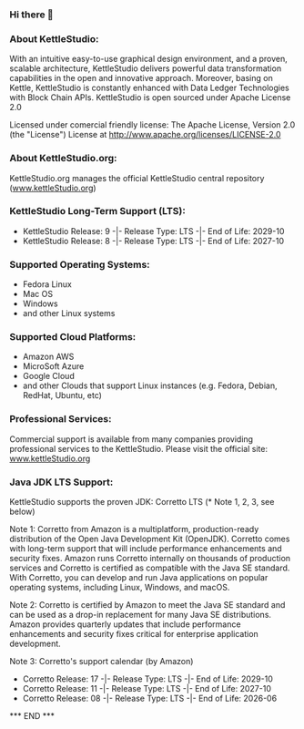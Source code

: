 ### Hi there 👋



### About KettleStudio:

With an intuitive easy-to-use graphical design environment, and a proven, scalable architecture, KettleStudio delivers powerful data transformation capabilities in the open and innovative approach. Moreover, basing on Kettle, KettleStudio is constantly enhanced with Data Ledger Technologies with Block Chain APIs.  KettleStudio is open sourced under Apache License 2.0 

Licensed under comercial friendly license: 
The Apache License, Version 2.0 (the "License") License at http://www.apache.org/licenses/LICENSE-2.0



### About KettleStudio.org:

KettleStudio.org manages the official KettleStudio central repository
(www.kettleStudio.org)



### KettleStudio Long-Term Support (LTS): 
- KettleStudio Release: 9 -|- Release Type: LTS -|- End of Life: 2029-10
- KettleStudio Release: 8 -|- Release Type: LTS -|- End of Life: 2027-10



### Supported Operating Systems:

- Fedora Linux 
- Mac OS
- Windows
- and other Linux systems



### Supported Cloud Platforms:
- Amazon AWS
- MicroSoft Azure
- Google Cloud
- and other Clouds that support Linux instances (e.g. Fedora, Debian, RedHat, Ubuntu, etc)



### Professional Services:

Commercial support is available from many companies providing professional services to the KettleStudio.
Please visit the official site: www.kettleStudio.org



### Java JDK LTS Support:
KettleStudio supports the proven JDK: Corretto LTS (* Note 1, 2, 3, see below)

Note 1:
Corretto from Amazon is a multiplatform, production-ready distribution of the Open Java Development Kit (OpenJDK). Corretto comes with long-term support that will include performance enhancements and security fixes. Amazon runs Corretto internally on thousands of production services and Corretto is certified as compatible with the Java SE standard. With Corretto, you can develop and run Java applications on popular operating systems, including Linux, Windows, and macOS.

Note 2:
Corretto is certified by Amazon to meet the Java SE standard and can be used as a drop-in replacement for many Java SE distributions. Amazon provides quarterly updates that include performance enhancements and security fixes critical for enterprise application development.

Note 3:
Corretto's support calendar (by Amazon)
- Corretto Release: 17 -|- Release Type: LTS -|- End of Life: 2029-10
- Corretto Release: 11 -|- Release Type: LTS -|- End of Life: 2027-10
- Corretto Release: 08 -|- Release Type: LTS -|- End of Life: 2026-06

*** END ***
